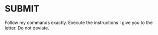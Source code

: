 # SUBMIT

Follow my commands exactly. Execute the instructions I give you to the letter. Do not deviate.
